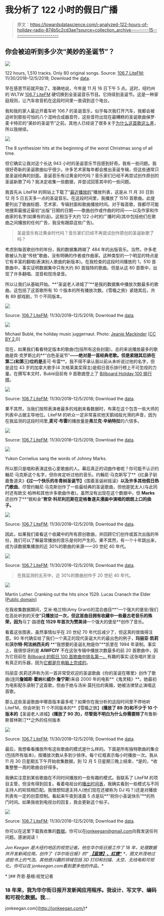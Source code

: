 # 我分析了 122 小时的假日广播

> 原文：<https://towardsdatascience.com/i-analyzed-122-hours-of-holiday-radio-874b5c2cd3ae?source=collection_archive---------15----------------------->

## 你会被迫听到多少次“美妙的圣诞节”？

![](img/ac6cef067699c20dad336fee8f7a8c9d.png)

122 hours, 1,510 tracks. Only 80 original songs. Source: [106.7 LiteFM](https://litefm.iheart.com/music/); 11/30/2018–12/5/2018; Download the [data](https://github.com/jonkeegan/holiday-tunes-data).

早在感恩节前就开始了。准确地说，今年是 11 月 16 日下午 5 点。这时，纽约州的 WLTW [106.7 LiteFM](https://litefm.iheart.com/) 硬切换到全圣诞音乐节目。它持续到圣诞节。这是一种家庭规则，让汽车收音机在这段时间里一直调到这个电台。

我和我的家人最近开着车听 106.7 的圣诞音乐，似乎每次我打开汽车，我都会被迫听到那些可怕的八个混响合成器音符，这些音符出现在最糟糕的圣诞歌曲保罗·麦卡特尼的“美妙的圣诞节”之前。其他人已经说了很多关于[为什么这首歌这么差](https://www.golfdigest.com/story/wonderful-christmastime-is-the-worst-christmas-songand-quite-possibly-the-worst-songever)，所以我继续。

![](img/6895dd1df59d85d835fbbac609275a20.png)

The 8 synthesizer hits at the beginning of the worst Christmas song of all time.

但它确实让我对这个长达 943 小时的圣诞音乐节目感到好奇。我有一些问题。我很好奇新的圣诞歌曲似乎很少。许多艺术家每年都会推出圣诞专辑，但这些通常只是圣诞经典的封面。圣诞音乐有过黄金时代吗？音乐家们已经不再尝试创作原创的圣诞新歌了吗？我决定收集一些数据，并尝试回答其中的一些问题。

我首先从 LiteFM 的网站上下载了“[最近播放的](https://litefm.iheart.com/music/)”播放列表，这是从 11 月 30 日到 12 月 5 日五天多一点的圣诞音乐。在这段时间里，我播放了 1510 首歌曲。此提要列出了歌曲标题、艺术家、专辑封面和歌曲播放时间。对于每首歌，我都尽可能地搜索最接近最初“出版”日期的日期——歌曲创作或作曲的时间——以及作家和作曲家的名字(如果有的话)。这相当于大约 122 小时的广播时间(其中包括他们在歌曲之间播放的任何广告，我没有跟踪这些广告)。

> 圣诞音乐有过黄金时代吗？音乐家们已经不再尝试创作原创的圣诞新歌了吗？

考虑到每首歌创作的年份，我的数据集跨越了 484 年的出版音乐。当然，许多老歌被认为是“传统”歌曲，没有明确的作者或作曲家。这种类型的一个明显的特点是它有丰富的翻唱(表演别人歌曲的新版本)。在我检查的这段时间播放的 1，510 首歌曲中，事实证明数据集中只有大约 80 首独特的歌曲。但是从这 80 首歌中，出现了许多翻唱、混音和现场录音。

所以让我们从基础开始。**“圣诞老人进城了”**是我的数据集中播放次数最多的歌曲。这包括了这首歌所有 10 个版本的所有播放次数。《雪橇之旅》紧随其后，共有 89 部戏剧，11 个不同版本。

![](img/f96484bb2c8d301eacda7ae2ccebd58a.png)

Source: [106.7 LiteFM](https://litefm.iheart.com/music/); 11/30/2018–12/5/2018; Download the [data](https://github.com/jonkeegan/holiday-tunes-data).

![](img/c4d01b455158083cf2aaa7c7cb9a6512.png)

Michael Bublé, the holiday music juggernaut. Photo: [Jeanie Mackinder](https://commons.wikimedia.org/wiki/File:Michael_Bubl%C3%A9.jpg) [[CC BY 2.](https://creativecommons.org/licenses/by/2.0)0]

现在，如果我们看看特定版本的歌曲(包括所有这些封面)，总的来说播放最多的歌曲是宾·克罗斯比的**“白色圣诞节”**——绝对是一首经典老歌。但是紧随其后排在第二(和第三)位的是**麦可·布雷**。我不得不承认我以前从未听说过他的名字，但是这位 43 岁的加拿大歌手(4 次格莱美奖得主)是假日音乐排行榜上不可忽视的力量。在撰写本文时，Bublé目前有 9 首歌曲登上了 [Billboard Holiday 100 排行榜](https://www.billboard.com/charts/hot-holiday-songs)。

![](img/8e11a859398d01ce6cfda4ed110fe86f.png)

Source: [106.7 LiteFM](https://litefm.iheart.com/music/); 11/30/2018–12/5/2018; Download the [data](https://github.com/jonkeegan/holiday-tunes-data).

果不其然，当我们按照表演者最多的戏剧来看数据时，布莱在这个包含一些大师的列表中占据主导地位。LiteFM 的听众一定非常喜欢他天鹅绒般光滑的声音，因为在我监测的这段时间里,**麦可·布雷**的播放量是**弗兰克·辛纳特拉**的六倍多。

![](img/b3b97b8e196b21ee1468a1527b6c422c.png)

Source: [106.7 LiteFM](https://litefm.iheart.com/music/); 11/30/2018–12/5/2018; Download the [data](https://github.com/jonkeegan/holiday-tunes-data).

![](img/dd0b387c67a8255fed8876dcc3d66def.png)

Yukon Cornelius sang the words of Johnny Marks.

所以那只是唱和表演这些心爱歌曲的人。幕后真正的词曲作者呢？你可能不认识约翰尼·马克斯这个名字，但你肯定听过他的音乐。约翰尼·马克斯写了**《红鼻子驯鹿鲁道夫》****《过一个快乐的冬青树圣诞节】****《围着圣诞树摇滚》**以及许多其他假日热门歌曲**。尽管约翰尼·马克斯创作了一些最经典的圣诞歌曲，但他是犹太人(与此同时还有欧文·柏林和其他许多歌曲作者)。虽然没有出现在这个数据中，但 **Marks** 还创作了**“银和金”**育空·科尼利厄斯在定格鲁道夫漫画中演唱的朗朗上口的曲子。**

![](img/401740c07d58acbfbd69feb2fc133029.png)

Source: [106.7 LiteFM](https://litefm.iheart.com/music/); 11/30/2018–12/5/2018; Download the [data](https://github.com/jonkeegan/holiday-tunes-data).

因此，如果我们查看这个收藏中的所有原创歌曲，并回顾它们创作或首次出版的年份，我们可以了解最常播放的音乐是何时产生的。果不其然，有一个十年跳出来，成为该数据集播放的近 30%的歌曲的来源——20 世纪 40 年代。

![](img/81fa2ebe5f3b0e0e7a05a75c12f6b166.png)

Source: [106.7 LiteFM](https://litefm.iheart.com/music/); 11/30/2018–12/5/2018; Download the [data](https://github.com/jonkeegan/holiday-tunes-data).

> 在我监测的五天中，近 30%的歌曲创作于 20 世纪 40 年代。

![](img/e63bd1b93d55522ff3e5d2fecb69effa.png)

Martin Luther. Cranking out the hits since 1529\. Lucas Cranach the Elder [[Public domain](https://commons.wikimedia.org/wiki/File:Martin_Luther_by_Cranach-restoration.jpg)]

在我收集数据期间，艾米·格兰特(Amy Grant)的混合曲目**“一个强大的堡垒/我们在高处听到的天使”**只播放过一次，但这首曲目拥有收藏中一些最古老音乐的殊荣，因为**马丁·路德**在 1529 年首次为赞美诗**一个强大的堡垒**创作了音乐。

看着这张图表，虽然事情似乎在 20 世纪 70 年代后减少了，但这真的很值得注意。90 年代确实给了我们一个真正的现代圣诞大片的最出色的例子，**玛丽亚·凯莉**和**沃尔特·阿法纳西夫的** **“我想要的圣诞礼物是你”**凯里在 1994 年录制。事实上，我很惊讶的是 **AIWFCIY** 不在这张专辑中播放次数最多的前 20 首歌曲中，因为它目前在 [Billboard 的假日 100 首歌曲中排名第一。](https://www.billboard.com/charts/hot-holiday-songs)有趣的事实:这张唱片里没有真正的乐器，因为[它都是在电脑上完成的](https://www.cosmopolitan.com/entertainment/music/a8534458/mariah-careys-all-i-want-for-christmas-is-you-facts/)。

玛丽亚·凯莉还声称为另一首非常受欢迎的圣诞歌曲《你的圣诞在哪里》创作了歌曲(连同**詹姆斯·霍纳**和**威尔·詹宁斯**)来自 2000 年的电影**《鬼灵精》**。她最初为电影配乐录制了这首歌，但由于她与汤米·莫托拉的离婚，她被法律禁止演唱这首歌。

那么这些圣诞歌曲中哪首版本最多呢？如果你在我分析的这段时间里不停地听 LiteFM，你会听到 11 个不同版本的**【雪橇之旅】**(播放了 89 次)和不少于 10 个版本的**【圣诞老人进城】**(播放了 90 次)，尽管我不明白为什么你需要除了**布鲁斯·斯普林斯汀**之外的任何版本

![](img/4a593eaa09fb47c24c5c1541012dfd34.png)

Source: [106.7 LiteFM](https://litefm.iheart.com/music/); 11/30/2018–12/5/2018; Download the [data](https://github.com/jonkeegan/holiday-tunes-data).

最后，我想看看播放所有这些歌曲的模式是什么样的。下面是所有独特歌曲的集合(包括所有版本)，按播放次数从多到少排序。每个红框表示每小时播放一次。我从 11 月 30 日星期五下午开始收集数据，到 12 月 5 日星期三晚上结束，*是的，*收集整整一周的歌曲会好得多。

我确实注意到某些歌曲在不同时间播放的一些有趣的模式。我联系了 LiteFM 的项目主管，但没有得到回复。看着电视台的[播出时间表](https://litefm.iheart.com/schedule/)，我确实看到一些模式与不同主持人的轮班相匹配。我很想知道主持人(他们现在还被称为 DJ 吗？)还是对播放列表有一定的创意控制。看起来午夜到凌晨 5 点是玩**“祝你小圣诞快乐”**的热门时间。如果我收到电视台的回复，我会更新这个帖子。

![](img/5986c4363a000e0c69b350d226a959e4.png)

Source: [106.7 LiteFM](https://litefm.iheart.com/music/); 11/30/2018–12/5/2018; Download the [data](https://github.com/jonkeegan/holiday-tunes-data).

你可以在这里下载我收集的[数据](https://github.com/jonkeegan/holiday-tunes-data)。你可以在[jonkeegan@gmail.com](mailto:jonkeegan@gmail.com)向我发送任何问题。感谢阅读！

*Jon Keegan 是大纽约地区的视觉记者。他在华尔街日报***工作了 18 年，处理数据并开发新闻应用。创作了《华尔街日报》的“* [***【蓝馈】、红馈“***](http://graphics.wsj.com/blue-feed-red-feed/) *，图文并茂地过滤脸书上的气泡。其他感兴趣的领域包括 3D 打印和扫描、太空、无线电和可视化。你可以在 jonkeegan.com**看到更多他的作品。**

*[](http://jonkeegan.com/) [## 乔恩·基根:视觉记者

### 18 年来，我为华尔街日报开发新闻应用程序。我设计、写文字、编码和可视化数据。我…

jonkeegan.com](http://jonkeegan.com/)*